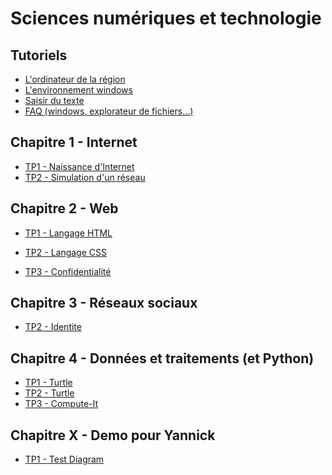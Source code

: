 # Sciences numériques et technologie

## Tutoriels

- [L'ordinateur de la r&eacute;gion](tutoriels/ordinateur.md)
- [L'environnement windows](tutoriels/windows.md)
- [Saisir du texte](tutoriels/saisie-de-texte.md)
- [FAQ (windows, explorateur de fichiers...)](tutoriels/faq.md)

<!---
- [L'Environnement Numérique de Travail (ENT)](tutoriels/ent.md)
- [Le langage Python](tutoriels/python.md)
-->

## Chapitre 1 - Internet

- [TP1 - Naissance d'Internet](01-internet/tp1-naissance-internet.md)
- [TP2 - Simulation d'un réseau](01-internet/tp2-simulation-reseau.md)

## Chapitre 2 - Web

- [TP1 - Langage HTML](02-web/tp1-langage-html.md)
- [TP2 - Langage CSS](02-web/tp2-langage-css.md)

- [TP3 - Confidentialit&eacute;](02-web/tp3-confidentialite.md)
<!---
- [Projet minisite](02-web/prj-minisite.md)
-->

## Chapitre 3 - R&eacute;seaux sociaux
- [TP2 - Identite](03-reseaux-sociaux/tp2_identite_numerique_et_cyberviolence.md)

## Chapitre 4 - Donn&eacute;es et traitements (et Python)
- [TP1 - Turtle](04-processing/tp1_python_turtle.md)
- [TP2 - Turtle](04-processing/tp2_python_turtle2.md)
- [TP3 - Compute-It](04-processing/tp2_python_compute_it.md)




## Chapitre X - Demo pour Yannick
- [TP1 - Test Diagram](0X-test/tp1-test-diagram.md)
